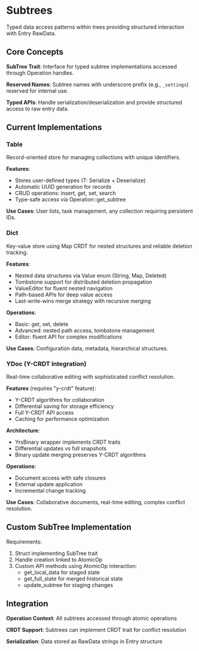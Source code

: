 # Subtrees

Typed data access patterns within trees providing structured interaction with Entry RawData.

## Core Concepts

**SubTree Trait**: Interface for typed subtree implementations accessed through Operation handles.

**Reserved Names**: Subtree names with underscore prefix (e.g., `_settings`) reserved for internal use.

**Typed APIs**: Handle serialization/deserialization and provide structured access to raw entry data.

## Current Implementations

### Table<T>

Record-oriented store for managing collections with unique identifiers.

**Features**:

- Stores user-defined types (T: Serialize + Deserialize)
- Automatic UUID generation for records
- CRUD operations: insert, get, set, search
- Type-safe access via Operation::get_subtree

**Use Cases**: User lists, task management, any collection requiring persistent IDs.

### Dict

Key-value store using Map CRDT for nested structures and reliable deletion tracking.

**Features**:

- Nested data structures via Value enum (String, Map, Deleted)
- Tombstone support for distributed deletion propagation
- ValueEditor for fluent nested navigation
- Path-based APIs for deep value access
- Last-write-wins merge strategy with recursive merging

**Operations**:

- Basic: get, set, delete
- Advanced: nested path access, tombstone management
- Editor: fluent API for complex modifications

**Use Cases**: Configuration data, metadata, hierarchical structures.

### YDoc (Y-CRDT Integration)

Real-time collaborative editing with sophisticated conflict resolution.

**Features** (requires "y-crdt" feature):

- Y-CRDT algorithms for collaboration
- Differential saving for storage efficiency
- Full Y-CRDT API access
- Caching for performance optimization

**Architecture**:

- YrsBinary wrapper implements CRDT traits
- Differential updates vs full snapshots
- Binary update merging preserves Y-CRDT algorithms

**Operations**:

- Document access with safe closures
- External update application
- Incremental change tracking

**Use Cases**: Collaborative documents, real-time editing, complex conflict resolution.

## Custom SubTree Implementation

Requirements:

1. Struct implementing SubTree trait
2. Handle creation linked to AtomicOp
3. Custom API methods using AtomicOp interaction:
   - get_local_data for staged state
   - get_full_state for merged historical state
   - update_subtree for staging changes

## Integration

**Operation Context**: All subtrees accessed through atomic operations

**CRDT Support**: Subtrees can implement CRDT trait for conflict resolution

**Serialization**: Data stored as RawData strings in Entry structure
